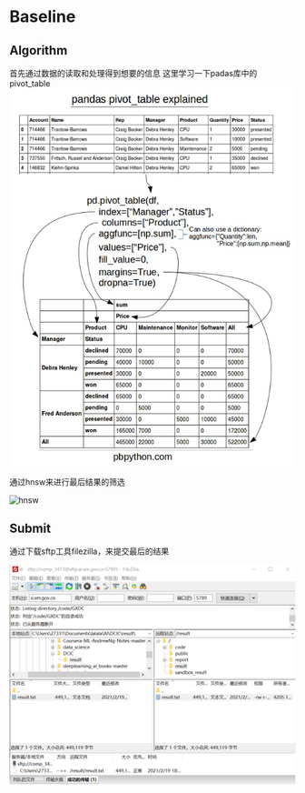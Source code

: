 # Baseline
## Algorithm
首先通过数据的读取和处理得到想要的信息
这里学习一下padas库中的pivot_table
![pivot](https://github.com/vie-serendipity/DCIC/blob/main/IMG/pivot.jpg)

通过hnsw来进行最后结果的筛选

![hnsw](https://img-blog.csdnimg.cn/20181221204511661.png?x-oss-process=image/watermark,type_ZmFuZ3poZW5naGVpdGk,shadow_10,text_aHR0cHM6Ly9ibG9nLmNzZG4ubmV0L3UwMTEyMzMzNTE=,size_16,color_FFFFFF,t_70)

## Submit
通过下载sftp工具filezilla，来提交最后的结果

![success](https://github.com/vie-serendipity/DCIC/blob/main/IMG/success.png)
